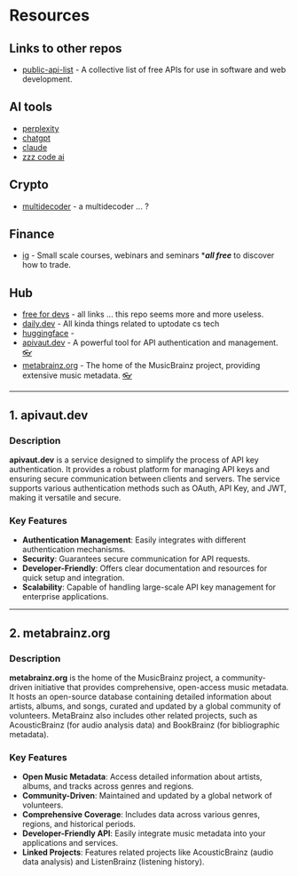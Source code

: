 # Resources

## Links to other repos
- [public-api-list](https://public-api-lists.github.io/public-api-lists/) - A collective list of free APIs for use in software and web development.

## AI tools
- [perplexity](https://www.perplexity.ai/)
- [chatgpt](https://chatgpt.com/)
- [claude](https://claude.ai/new)
- [zzz code ai](https://zzzcode.ai/)

## Crypto
- [multidecoder](https://www.cachesleuth.com/multidecoder/) - a multidecoder ... ?

## Finance
- [ig](https://www.ig.com/en/learn-to-trade/ig-academy) - Small scale courses, webinars and seminars ****all free*** to discover how to trade.

## Hub
- [free for devs](https://free-for.dev/#/) - all links ... this repo seems more and more useless.
- [daily.dev](https://dly.to/v0JQEQI35HJ) - All kinda things related to uptodate cs tech
- [huggingface](https://huggingface.co/) - 
- [apivaut.dev](https://apivaut.dev) - A powerful tool for API authentication and management. [👓](#1-apivautdev)
- [metabrainz.org](https://metabrainz.org) - The home of the MusicBrainz project, providing extensive music metadata. [👓](#2-metabrainzorg)

---

## 1. apivaut.dev

### Description
**apivaut.dev** is a service designed to simplify the process of API key authentication. It provides a robust platform for managing API keys and ensuring secure communication between clients and servers. The service supports various authentication methods such as OAuth, API Key, and JWT, making it versatile and secure.

### Key Features
- **Authentication Management**: Easily integrates with different authentication mechanisms.
- **Security**: Guarantees secure communication for API requests.
- **Developer-Friendly**: Offers clear documentation and resources for quick setup and integration.
- **Scalability**: Capable of handling large-scale API key management for enterprise applications.

---

## 2. metabrainz.org

### Description
**metabrainz.org** is the home of the MusicBrainz project, a community-driven initiative that provides comprehensive, open-access music metadata. It hosts an open-source database containing detailed information about artists, albums, and songs, curated and updated by a global community of volunteers. MetaBrainz also includes other related projects, such as AcousticBrainz (for audio analysis data) and BookBrainz (for bibliographic metadata).

### Key Features
- **Open Music Metadata**: Access detailed information about artists, albums, and tracks across genres and regions.
- **Community-Driven**: Maintained and updated by a global network of volunteers.
- **Comprehensive Coverage**: Includes data across various genres, regions, and historical periods.
- **Developer-Friendly API**: Easily integrate music metadata into your applications and services.
- **Linked Projects**: Features related projects like AcousticBrainz (audio data analysis) and ListenBrainz (listening history).
